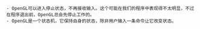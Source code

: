     - OpenGL可以进入停止状态，不再接收输入。这个可能在我们的程序中表现得不太明显，不过在程序退出前，OpenGL总会先停止工作的。
    - OpenGL是一个状态机，它保持自身的状态，除非用户输入一条命令让它改变状态。
